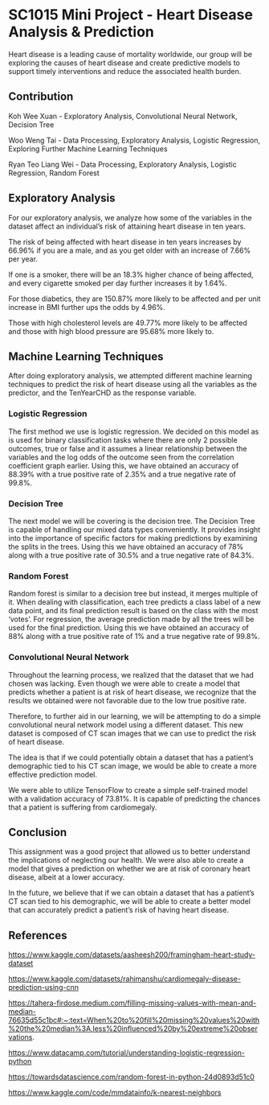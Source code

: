 # SC1015 Mini Project - Heart Disease Analysis & Prediction

Heart disease is a leading cause of mortality worldwide, our group will be exploring the causes of heart disease and create predictive models to support timely interventions and reduce the associated health burden.

## Contribution

Koh Wee Xuan - Exploratory Analysis, Convolutional Neural Network, Decision Tree

Woo Weng Tai - Data Processing, Exploratory Analysis, Logistic Regression, Exploring Further Machine Learning Techniques

Ryan Teo Liang Wei - Data Processing, Exploratory Analysis, Logistic Regression, Random Forest

## Exploratory Analysis

For our exploratory analysis, we analyze how some of the variables in the dataset affect an individual’s risk of attaining heart disease in ten years.

The risk of being affected with heart disease in ten years increases by 66.96% if you are a male, and as you get older with an increase of 7.66%  per year.

If one is a smoker, there will be an 18.3% higher chance of being affected, and every cigarette smoked per day further increases it by 1.64%.

For those diabetics, they are 150.87% more likely to be affected and per unit increase in BMI further ups the odds by 4.96%.

Those with high cholesterol levels are 49.77% more likely to be affected and those with high blood pressure are 95.68% more likely to.

## Machine Learning Techniques
After doing exploratory analysis, we attempted different machine learning techniques to predict the risk of heart disease using all the variables as the predictor, and the TenYearCHD as the response variable.
### Logistic Regression

The first method we use is logistic regression. We decided on this model as is used for binary classification tasks where there are only 2 possible outcomes, true or false and it assumes a linear relationship between the variables and the log odds of the outcome seen from the correlation coefficient graph earlier. Using this, we have obtained an accuracy of 88.39% with a true positive rate of 2.35% and a true negative rate of 99.8%.

### Decision Tree
The next model we will be covering is the decision tree. The Decision Tree is capable of handling our mixed data types conveniently. It provides insight into the importance of specific factors for making predictions by examining the splits in the trees. Using this we have obtained an accuracy of 78% along with a true positive rate of 30.5% and a true negative rate of 84.3%.

### Random Forest
Random forest is similar to a decision tree but instead, it merges multiple of it. When dealing with classification, each tree predicts a class label of a new data point, and its final prediction result is based on the class with the most ‘votes’. For regression, the average prediction made by all the trees will be used for the final prediction. Using this we have obtained an accuracy of 88% along with a true positive rate of 1% and a true negative rate of 99.8%.

### Convolutional Neural Network
Throughout the learning process, we realized that the dataset that we had chosen was lacking. Even though we were able to create a model that predicts whether a patient is at risk of heart disease, we recognize that the results we obtained were not favorable due to the low true positive rate. 

Therefore, to further aid in our learning, we will be attempting to do a simple convolutional neural network model using a different dataset. This new dataset is composed of CT scan images that we can use to predict the risk of heart disease.

The idea is that if we could potentially obtain a dataset that has a patient’s demographic tied to his CT scan image, we would be able to create a more effective prediction model.

We were able to utilize TensorFlow to create a simple self-trained model with a validation accuracy of 73.81%. It is capable of predicting the chances that a patient is suffering from cardiomegaly.

## Conclusion
This assignment was a good project that allowed us to better understand the implications of neglecting our health. We were also able to create a model that gives a prediction on whether we are at risk of coronary heart disease, albeit at a lower accuracy. 

In the future, we believe that if we can obtain a dataset that has a patient’s CT scan tied to his demographic, we will be able to create a better model that can accurately predict a patient’s risk of having heart disease.

## References
https://www.kaggle.com/datasets/aasheesh200/framingham-heart-study-dataset

https://www.kaggle.com/datasets/rahimanshu/cardiomegaly-disease-prediction-using-cnn

https://tahera-firdose.medium.com/filling-missing-values-with-mean-and-median-76635d55c1bc#:~:text=When%20to%20fill%20missing%20values%20with%20the%20median%3A,less%20influenced%20by%20extreme%20observations.

https://www.datacamp.com/tutorial/understanding-logistic-regression-python

https://towardsdatascience.com/random-forest-in-python-24d0893d51c0

https://www.kaggle.com/code/mmdatainfo/k-nearest-neighbors
